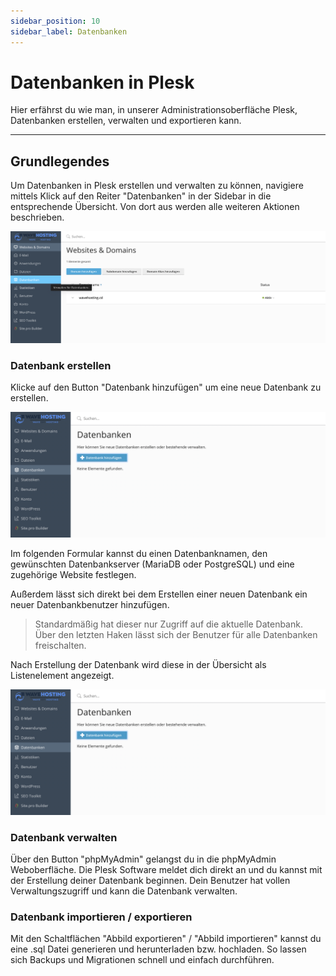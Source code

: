 ```yaml
---
sidebar_position: 10
sidebar_label: Datenbanken
---
```


# Datenbanken in Plesk
Hier erfährst du wie man, in unserer Administrationsoberfläche Plesk, Datenbanken erstellen, verwalten und exportieren kann.

-----
## Grundlegendes

Um Datenbanken in Plesk erstellen und verwalten zu können, navigiere mittels Klick auf den Reiter "Datenbanken" in der Sidebar in die entsprechende Übersicht. Von dort aus werden alle weiteren Aktionen beschrieben.

![wavehosting dns verwaltung](../../static/img/webspace/datenbank-sidebar.png)

### Datenbank erstellen

Klicke auf den Button "Datenbank hinzufügen" um eine neue Datenbank zu erstellen.

![wavehosting dns verwaltung](../../static/img/webspace/datenbank-add.png)

Im folgenden Formular kannst du einen Datenbanknamen, den gewünschten Datenbankserver (MariaDB oder PostgreSQL) und eine zugehörige Website festlegen.

Außerdem lässt sich direkt bei dem Erstellen einer neuen Datenbank ein neuer Datenbankbenutzer hinzufügen. 

> Standardmäßig hat dieser nur Zugriff auf die aktuelle Datenbank. Über den letzten Haken lässt sich der Benutzer für alle Datenbanken freischalten.

Nach Erstellung der Datenbank wird diese in der Übersicht als Listenelement angezeigt.

![wavehosting dns verwaltung](../../static/img/webspace/datenbank-add.png)

### Datenbank verwalten

Über den Button "phpMyAdmin" gelangst du in die phpMyAdmin Weboberfläche. Die Plesk Software meldet dich direkt an und du kannst mit der Erstellung deiner Datenbank beginnen.
Dein Benutzer hat vollen Verwaltungszugriff und kann die Datenbank verwalten.

### Datenbank importieren / exportieren

Mit den Schaltflächen "Abbild exportieren" / "Abbild importieren" kannst du eine .sql Datei generieren und herunterladen bzw. hochladen. So lassen sich Backups und Migrationen schnell und einfach durchführen.
